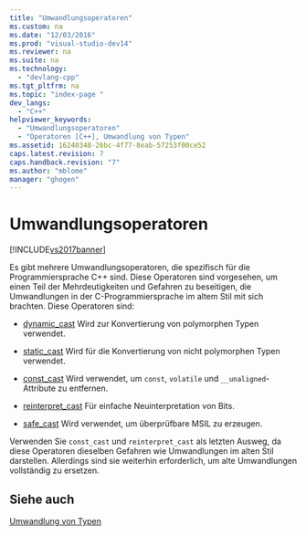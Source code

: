 ```yaml
---
title: "Umwandlungsoperatoren"
ms.custom: na
ms.date: "12/03/2016"
ms.prod: "visual-studio-dev14"
ms.reviewer: na
ms.suite: na
ms.technology: 
  - "devlang-cpp"
ms.tgt_pltfrm: na
ms.topic: "index-page "
dev_langs: 
  - "C++"
helpviewer_keywords: 
  - "Umwandlungsoperatoren"
  - "Operatoren [C++], Umwandlung von Typen"
ms.assetid: 16240348-26bc-4f77-8eab-57253f00ce52
caps.latest.revision: 7
caps.handback.revision: "7"
ms.author: "mblome"
manager: "ghogen"
---
```

# Umwandlungsoperatoren
[!INCLUDE[vs2017banner](../assembler/inline/includes/vs2017banner.md)]

Es gibt mehrere Umwandlungsoperatoren, die spezifisch für die Programmiersprache C\+\+ sind.  Diese Operatoren sind vorgesehen, um einen Teil der Mehrdeutigkeiten und Gefahren zu beseitigen, die Umwandlungen in der C\-Programmiersprache im altem Stil mit sich brachten.  Diese Operatoren sind:  
  
-   [dynamic\_cast](../cpp/dynamic-cast-operator.md) Wird zur Konvertierung von polymorphen Typen verwendet.  
  
-   [static\_cast](../cpp/static-cast-operator.md) Wird für die Konvertierung von nicht polymorphen Typen verwendet.  
  
-   [const\_cast](../cpp/const-cast-operator.md) Wird verwendet, um `const`, `volatile` und `__unaligned`\-Attribute zu entfernen.  
  
-   [reinterpret\_cast](../cpp/reinterpret-cast-operator.md) Für einfache Neuinterpretation von Bits.  
  
-   [safe\_cast](../windows/safe-cast-cpp-component-extensions.md) Wird verwendet, um überprüfbare MSIL zu erzeugen.  
  
 Verwenden Sie `const_cast` und `reinterpret_cast` als letzten Ausweg, da diese Operatoren dieselben Gefahren wie Umwandlungen im alten Stil darstellen.  Allerdings sind sie weiterhin erforderlich, um alte Umwandlungen vollständig zu ersetzen.  
  
## Siehe auch  
 [Umwandlung von Typen](../cpp/casting.md)